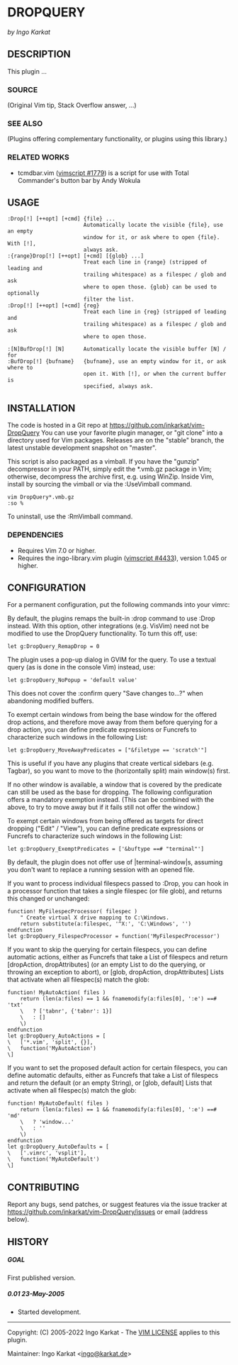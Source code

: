 DROPQUERY
===============================================================================
_by Ingo Karkat_

DESCRIPTION
------------------------------------------------------------------------------

This plugin ...

### SOURCE
(Original Vim tip, Stack Overflow answer, ...)

### SEE ALSO
(Plugins offering complementary functionality, or plugins using this library.)

### RELATED WORKS

- tcmdbar.vim ([vimscript #1779](http://www.vim.org/scripts/script.php?script_id=1779)) is a script for use with Total Commander's
  button bar by Andy Wokula

USAGE
------------------------------------------------------------------------------

    :Drop[!] [++opt] [+cmd] {file} ...
                            Automatically locate the visible {file}, use an empty
                            window for it, or ask where to open {file}. With [!],
                            always ask.
    :{range}Drop[!] [++opt] [+cmd] [{glob} ...]
                            Treat each line in {range} (stripped of leading and
                            trailing whitespace) as a filespec / glob and ask
                            where to open those. {glob} can be used to optionally
                            filter the list.
    :Drop[!] [++opt] [+cmd] {reg}
                            Treat each line in {reg} (stripped of leading and
                            trailing whitespace) as a filespec / glob and ask
                            where to open those.

    :[N]BufDrop[!] [N]      Automatically locate the visible buffer [N] / for
    :BufDrop[!] {bufname}   {bufname}, use an empty window for it, or ask where to
                            open it. With [!], or when the current buffer is
                            specified, always ask.

INSTALLATION
------------------------------------------------------------------------------

The code is hosted in a Git repo at
    https://github.com/inkarkat/vim-DropQuery
You can use your favorite plugin manager, or "git clone" into a directory used
for Vim packages. Releases are on the "stable" branch, the latest unstable
development snapshot on "master".

This script is also packaged as a vimball. If you have the "gunzip"
decompressor in your PATH, simply edit the \*.vmb.gz package in Vim; otherwise,
decompress the archive first, e.g. using WinZip. Inside Vim, install by
sourcing the vimball or via the :UseVimball command.

    vim DropQuery*.vmb.gz
    :so %

To uninstall, use the :RmVimball command.

### DEPENDENCIES

- Requires Vim 7.0 or higher.
- Requires the ingo-library.vim plugin ([vimscript #4433](http://www.vim.org/scripts/script.php?script_id=4433)), version 1.045 or
  higher.

CONFIGURATION
------------------------------------------------------------------------------

For a permanent configuration, put the following commands into your vimrc:

By default, the plugins remaps the built-in :drop command to use :Drop
instead. With this option, other integrations (e.g. VisVim) need not be
modified to use the DropQuery functionality. To turn this off, use:

    let g:DropQuery_RemapDrop = 0

The plugin uses a pop-up dialog in GVIM for the query. To use a textual query
(as is done in the console Vim) instead, use:

    let g:DropQuery_NoPopup = 'default value'

This does not cover the :confirm query "Save changes to...?" when abandoning
modified buffers.

To exempt certain windows from being the base window for the offered drop
actions, and therefore move away from them before querying for a drop action,
you can define predicate expressions or Funcrefs to characterize such windows
in the following List:

    let g:DropQuery_MoveAwayPredicates = ["&filetype == 'scratch'"]

This is useful if you have any plugins that create vertical sidebars (e.g.
Tagbar), so you want to move to the (horizontally split) main window(s) first.

If no other window is available, a window that is covered by the predicate can
still be used as the base for dropping. The following configuration offers a
mandatory exemption instead. (This can be combined with the above, to try to
move away but if it fails still not offer the window.)

To exempt certain windows from being offered as targets for direct dropping
("Edit" / "View"), you can define predicate expressions or Funcrefs to
characterize such windows in the following List:

    let g:DropQuery_ExemptPredicates = ['&buftype ==# "terminal"']

By default, the plugin does not offer use of |terminal-window|s, assuming you
don't want to replace a running session with an opened file.

If you want to process individual filespecs passed to :Drop, you can hook in
a processor function that takes a single filespec (or file glob), and returns
this changed or unchanged:

    function! MyFilespecProcessor( filespec )
        " Create virtual X drive mapping to C:\Windows.
        return substitute(a:filespec, '^X:', 'C:\Windows', '')
    endfunction
    let g:DropQuery_FilespecProcessor = function('MyFilespecProcessor')

If you want to skip the querying for certain filespecs, you can define
automatic actions, either as Funcrefs that take a List of filespecs and return
[dropAction, dropAttributes] (or an empty List to do the querying, or throwing
an exception to abort), or [glob, dropAction, dropAttributes] Lists that
activate when all filespec(s) match the glob:

    function! MyAutoAction( files )
        return (len(a:files) == 1 && fnamemodify(a:files[0], ':e') ==# 'txt'
        \   ? ['tabnr', {'tabnr': 1}]
        \   : []
        \)
    endfunction
    let g:DropQuery_AutoActions = [
    \   ['*.vim', 'split', {}],
    \   function('MyAutoAction')
    \]

If you want to set the proposed default action for certain filespecs, you can
define automatic defaults, either as Funcrefs that take a List of filespecs
and return the default (or an empty String), or [glob, default] Lists that
activate when all filespec(s) match the glob:

    function! MyAutoDefault( files )
        return (len(a:files) == 1 && fnamemodify(a:files[0], ':e') ==# 'md'
        \   ? 'window...'
        \   : ''
        \)
    endfunction
    let g:DropQuery_AutoDefaults = [
    \   ['.vimrc', 'vsplit'],
    \   function('MyAutoDefault')
    \]

CONTRIBUTING
------------------------------------------------------------------------------

Report any bugs, send patches, or suggest features via the issue tracker at
https://github.com/inkarkat/vim-DropQuery/issues or email (address below).

HISTORY
------------------------------------------------------------------------------

##### GOAL
First published version.

##### 0.01    23-May-2005
- Started development.

------------------------------------------------------------------------------
Copyright: (C) 2005-2022 Ingo Karkat -
The [VIM LICENSE](http://vimdoc.sourceforge.net/htmldoc/uganda.html#license) applies to this plugin.

Maintainer:     Ingo Karkat &lt;ingo@karkat.de&gt;
